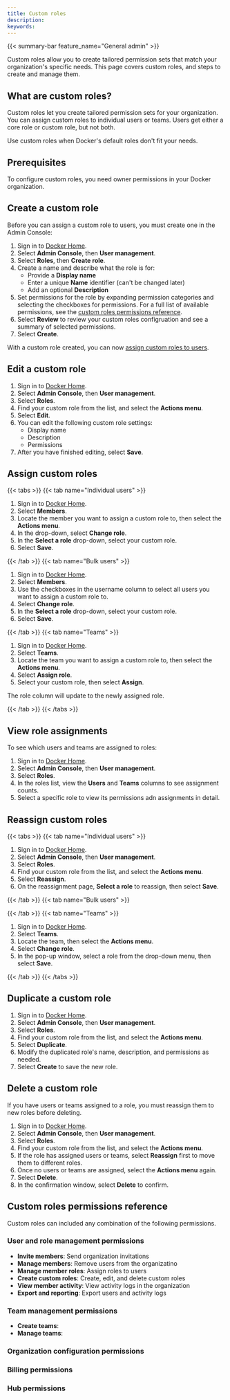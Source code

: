 ```yaml
---
title: Custom roles
description:
keywords:
---
```


{{< summary-bar feature_name="General admin" >}}

Custom roles allow you to create tailored permission sets that match your
organization's specific needs. This page covers custom roles, and steps
to create and manage them.

## What are custom roles?

Custom roles let you create tailored permission sets for your organization. You
can assign custom roles to individual users or teams.
Users get either a core role or custom role, but not both.

Use custom roles when Docker's default roles don't fit your needs.

## Prerequisites

To configure custom roles, you need owner permissions in your Docker
organization.

## Create a custom role

Before you can assign a custom role to users, you must create one in the
Admin Console:

1. Sign in to [Docker Home](https://app.docker.com).
1. Select **Admin Console**, then **User management**.
1. Select **Roles**, then **Create role**.
1. Create a name and describe what the role is for:
    - Provide a **Display name**
    - Enter a unique **Name** identifier (can't be changed later)
    - Add an optional **Description**
1. Set permissions for the role by expanding permission categories and selecting
the checkboxes for permissions. For a full list of available permissions, see
the [custom roles permissions reference](#custom-roles-permissions-reference).
1. Select **Review** to review your custom roles configruation and see a summary
of selected permissions.
1. Select **Create**.

With a custom role created, you can now [assign custom roles to users](#assign-custom-roles-to-users).

## Edit a custom role

1. Sign in to [Docker Home](https://app.docker.com).
1. Select **Admin Console**, then **User management**.
1. Select **Roles**.
1. Find your custom role from the list, and select the **Actions menu**.
1. Select **Edit**.
1. You can edit the following custom role settings:
    - Display name
    - Description
    - Permissions
1. After you have finished editing, select **Save**.

## Assign custom roles

{{< tabs >}}
{{< tab name="Individual users" >}}

1. Sign in to [Docker Home](https://app.docker.com).
1. Select **Members**.
1. Locate the member you want to assign a custom role to, then select the
**Actions menu**.
1. In the drop-down, select **Change role**.
1. In the **Select a role** drop-down, select your custom role.
1. Select **Save**.

{{< /tab >}}
{{< tab name="Bulk users" >}}

1. Sign in to [Docker Home](https://app.docker.com).
1. Select **Members**.
1. Use the checkboxes in the username column to select all users you want
to assign a custom role to.
1. Select **Change role**.
1. In the **Select a role** drop-down, select your custom role.
1. Select **Save**.

{{< /tab >}}
{{< tab name="Teams" >}}

1. Sign in to [Docker Home](https://app.docker.com).
1. Select **Teams**.
1. Locate the team you want to assign a custom role to, then select
the **Actions menu**.
1. Select **Assign role**.
1. Select your custom role, then select **Assign**.

The role column will update to the newly assigned role.

{{< /tab >}}
{{< /tabs >}}

## View role assignments

To see which users and teams are assigned to roles:

1. Sign in to [Docker Home](https://app.docker.com).
1. Select **Admin Console**, then **User management**.
1. Select **Roles**.
1. In the roles list, view the **Users** and **Teams** columns to see
assignment counts.
1. Select a specific role to view its permissions adn assignments in detail.

## Reassign custom roles

{{< tabs >}}
{{< tab name="Individual users" >}}

1. Sign in to [Docker Home](https://app.docker.com).
1. Select **Admin Console**, then **User management**.
1. Select **Roles**.
1. Find your custom role from the list, and select the **Actions menu**.
1. Select **Reassign**.
1. On the reassignment page, **Select a role** to reassign, then select **Save**.

{{< /tab >}}
{{< tab name="Bulk users" >}}


{{< /tab >}}
{{< tab name="Teams" >}}

1. Sign in to [Docker Home](https://app.docker.com).
1. Select **Teams**.
1. Locate the team, then select the **Actions menu**.
1. Select **Change role**.
1. In the pop-up window, select a role from the drop-down menu, then
select **Save**.

{{< /tab >}}
{{< /tabs >}}

## Duplicate a custom role

1. Sign in to [Docker Home](https://app.docker.com).
1. Select **Admin Console**, then **User management**.
1. Select **Roles**.
1. Find your custom role from the list, and select the **Actions menu**.
1. Select **Duplicate**.
1. Modify the duplicated role's name, description, and permissions as needed.
1. Select **Create** to save the new role.

## Delete a custom role

If you have users or teams assigned to a role, you must reassign them to new roles before deleting.

1. Sign in to [Docker Home](https://app.docker.com).
1. Select **Admin Console**, then **User management**.
1. Select **Roles**.
1. Find your custom role from the list, and select the **Actions menu**.
1. If the role has assigned users or teams, select **Reassign** first to move
them to different roles.
1. Once no users or teams are assigned, select the **Actions menu** again.
1. Select **Delete**.
1. In the confirmation window, select **Delete** to confirm.

## Custom roles permissions reference

Custom roles can included any combination of the following permissions.

### User and role management permissions

- **Invite members**: Send organization invitations
- **Manage members**: Remove users from the organizatino
- **Manage member roles**: Assign roles to users
- **Create custom roles**: Create, edit, and delete custom roles
- **View member activity**: View activity logs in the organization
- **Export and reporting**: Export users and activity logs

### Team management permissions

- **Create teams**:
- **Manage teams**:

### Organization configuration permissions

### Billing permissions

### Hub permissions